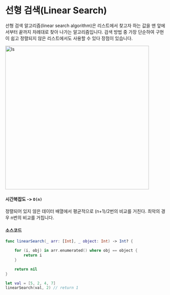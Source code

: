 # 선형 검색(Linear Search)
선형 검색 알고리즘(linear search algorithm)은 리스트에서 찾고자 하는 값을 맨 앞에서부터 끝까지 차례대로 찾아 나가는 알고리즘입니다.
검색 방법 중 가장 단순하여 구현이 쉽고 정렬되지 않은 리스트에서도 사용할 수 있다 장점이 있습니다.

<img width="451" alt="ls" src="https://user-images.githubusercontent.com/33976758/37765457-7f3e4538-2e07-11e8-8f54-69e429ef25d1.png">

#### 시간복잡도 -> `O(n)`

정렬되어 있지 않은 데이터 배열에서 평균적으로 (n+1)/2번의 비교를 거친다. 최악의 경우 n번의 비교를 거칩니다.

#### 소스코드
```Swift
func linearSearch(_ arr: [Int], _ object: Int) -> Int? {

    for (i, obj) in arr.enumerated() where obj == object {
        return i
    }

    return nil
}

let val = [5, 2, 4, 7]
linearSearch(val, 2) // return 1
```
